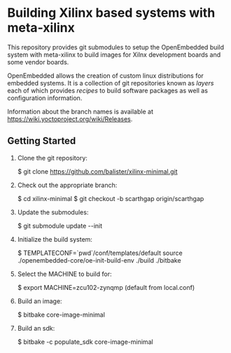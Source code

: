 Building Xilinx based systems with meta-xilinx
=============================================
This repository provides git submodules to setup the OpenEmbedded build system
with meta-xilinx to build images for Xilnx development boards and some vendor
boards.

OpenEmbedded allows the creation of custom linux distributions for embedded
systems. It is a collection of git repositories known as *layers* each of
which provides *recipes* to build software packages as well as configuration
information.

Information about the branch names is available at
https://wiki.yoctoproject.org/wiki/Releases.

Getting Started
---------------

1. Clone the git repository:

    $ git clone https://github.com/balister/xilinx-minimal.git

2. Check out the appropriate branch:

    $ cd xilinx-minimal
    $ git checkout -b scarthgap origin/scarthgap

3. Update the submodules:

    $ git submodule update --init

4. Initialize the build system:

    $ TEMPLATECONF=\`pwd\`/conf/templates/default  source ./openembedded-core/oe-init-build-env ./build ./bitbake

5. Select the MACHINE to build for:

    $ export MACHINE=zcu102-zynqmp   (default from local.conf)

6. Build an image:

    $ bitbake core-image-minimal

8. Build an sdk:

    $ bitbake -c populate_sdk core-image-minimal


